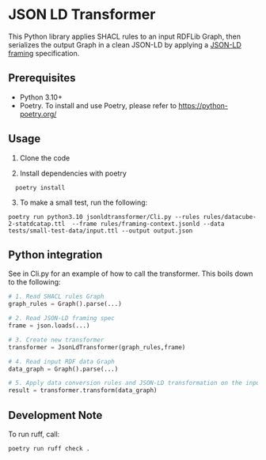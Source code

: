 # JSON LD Transformer

This Python library applies SHACL rules to an input RDFLib Graph, then serializes the output Graph in a clean JSON-LD by applying a [JSON-LD framing](https://www.w3.org/TR/json-ld11-framing/) specification.

## Prerequisites

- Python 3.10+
- Poetry. To install and use Poetry, please refer to https://python-poetry.org/

## Usage

1. Clone the code

2. Install dependencies with poetry

```Shell
  poetry install
```

3. To make a small test, run the following:

```Shell
poetry run python3.10 jsonldtransformer/Cli.py --rules rules/datacube-2-statdcatap.ttl  --frame rules/framing-context.jsonld --data tests/small-test-data/input.ttl --output output.json
```

## Python integration

See in Cli.py for an example of how to call the transformer. This boils down to the following:

```python
# 1. Read SHACL rules Graph
graph_rules = Graph().parse(...)

# 2. Read JSON-LD framing spec
frame = json.loads(...)

# 3. Create new transformer
transformer = JsonLdTransformer(graph_rules,frame)

# 4. Read input RDF data Graph
data_graph = Graph().parse(...)

# 5. Apply data conversion rules and JSON-LD transformation on the input data Graph
result = transformer.transform(data_graph)
```


## Development Note

To run ruff, call:

```Shell
poetry run ruff check .
```
